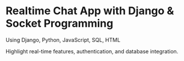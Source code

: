 # Realtime Chat App with Django & Socket Programming

<p>Using Django, Python, JavaScript, SQL, HTML</p>
<p>Highlight real-time features, authentication, and database integration.</p>
